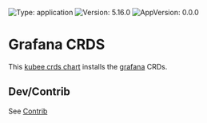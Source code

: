 

[//]: # (README.md generated by gotmpl. DO NOT EDIT.)

![Type: application](https://img.shields.io/badge/Type-application-informational?style=flat-square) ![Version: 5.16.0](https://img.shields.io/badge/Version-5.16.0-informational?style=flat-square) ![AppVersion: 0.0.0](https://img.shields.io/badge/AppVersion-0.0.0-informational?style=flat-square)

# Grafana CRDS

This [kubee crds chart](../../docs/site/crds-chart.md) installs the [grafana](../grafana/README.md) CRDs.

## Dev/Contrib

See [Contrib](contrib.md)

